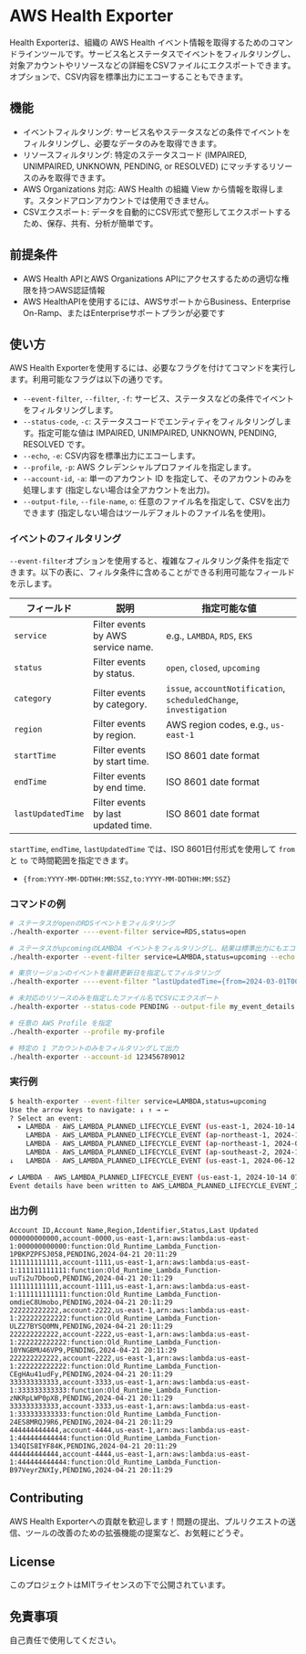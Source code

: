 # AWS Health Exporter
Health Exporterは、組織の AWS Health イベント情報を取得するためのコマンドラインツールです。サービス名とステータスでイベントをフィルタリングし、対象アカウントやリソースなどの詳細をCSVファイルにエクスポートできます。オプションで、CSV内容を標準出力にエコーすることもできます。

## 機能
* イベントフィルタリング: サービス名やステータスなどの条件でイベントをフィルタリングし、必要なデータのみを取得できます。
* リソースフィルタリング: 特定のステータスコード (IMPAIRED, UNIMPAIRED, UNKNOWN, PENDING, or RESOLVED) にマッチするリソースのみを取得できます。
* AWS Organizations 対応: AWS Health の組織 View から情報を取得します。スタンドアロンアカウントでは使用できません。
* CSVエクスポート: データを自動的にCSV形式で整形してエクスポートするため、保存、共有、分析が簡単です。

## 前提条件
* AWS Health APIとAWS Organizations APIにアクセスするための適切な権限を持つAWS認証情報
* AWS HealthAPIを使用するには、AWSサポートからBusiness、Enterprise On-Ramp、またはEnterpriseサポートプランが必要です

## 使い方
AWS Health Exporterを使用するには、必要なフラグを付けてコマンドを実行します。利用可能なフラグは以下の通りです。

* `--event-filter`, `--filter`, `-f`: サービス、ステータスなどの条件でイベントをフィルタリングします。
* `--status-code`, `-c`: ステータスコードでエンティティをフィルタリングします。指定可能な値は IMPAIRED, UNIMPAIRED, UNKNOWN, PENDING, RESOLVED です。
* `--echo`, `-e`: CSV内容を標準出力にエコーします。
* `--profile`, `-p`: AWS クレデンシャルプロファイルを指定します。
* `--account-id`, `-a`: 単一のアカウント ID を指定して、そのアカウントのみを処理します (指定しない場合は全アカウントを出力)。
* `--output-file`, `--file-name`, `o`: 任意のファイル名を指定して、CSVを出力できます (指定しない場合はツールデフォルトのファイル名を使用)。

### イベントのフィルタリング
`--event-filter`オプションを使用すると、複雑なフィルタリング条件を指定できます。以下の表に、フィルタ条件に含めることができる利用可能なフィールドを示します。

| フィールド        | 説明                                | 指定可能な値                                              　　    |
|-------------------|-------------------------------------|-------------------------------------------------------------------|
| `service`         | Filter events by AWS service name.  | e.g., `LAMBDA`, `RDS`, `EKS`                                      |
| `status`          | Filter events by status.            | `open`, `closed`, `upcoming`                                      |
| `category`        | Filter events by category.          | `issue`, `accountNotification`, `scheduledChange`, `investigation`|
| `region`          | Filter events by region.            | AWS region codes, e.g., `us-east-1`                               |
| `startTime`       | Filter events by start time.        | ISO 8601 date format                                              |
| `endTime`         | Filter events by end time.          | ISO 8601 date format                                              |
| `lastUpdatedTime` | Filter events by last updated time. | ISO 8601 date format                                              |

`startTime`, `endTime`, `lastUpdatedTime` では、ISO 8601日付形式を使用して `from` と `to` で時間範囲を指定できます。

- `{from:YYYY-MM-DDTHH:MM:SSZ,to:YYYY-MM-DDTHH:MM:SSZ}`


### コマンドの例
```bash
# ステータスがopenのRDSイベントをフィルタリング
./health-exporter ----event-filter service=RDS,status=open

# ステータスがupcomingのLAMBDA イベントをフィルタリングし、結果は標準出力にもエコーする
./health-exporter --event-filter service=LAMBDA,status=upcoming --echo

# 東京リージョンのイベントを最終更新日を指定してフィルタリング
./health-exporter ----event-filter "lastUpdatedTime={from=2024-03-01T00:00:00Z,to=2024-05-02T23:59:59Z},region=ap-northeast-1"

# 未対応のリソースのみを指定したファイル名でCSVにエクスポート
./health-exporter --status-code PENDING --output-file my_event_details.csv

# 任意の AWS Profile を指定
./health-exporter --profile my-profile

# 特定の 1 アカウントのみをフィルタリングして出力
./health-exporter --account-id 123456789012
```

### 実行例
```bash
$ health-exporter --event-filter service=LAMBDA,status=upcoming
Use the arrow keys to navigate: ↓ ↑ → ← 
? Select an event: 
  ▸ LAMBDA - AWS_LAMBDA_PLANNED_LIFECYCLE_EVENT (us-east-1, 2024-10-14 07:00:00)
    LAMBDA - AWS_LAMBDA_PLANNED_LIFECYCLE_EVENT (ap-northeast-1, 2024-10-14 07:00:00)
    LAMBDA - AWS_LAMBDA_PLANNED_LIFECYCLE_EVENT (ap-northeast-1, 2024-06-12 07:00:00)
    LAMBDA - AWS_LAMBDA_PLANNED_LIFECYCLE_EVENT (ap-southeast-2, 2024-10-14 07:00:00)
↓   LAMBDA - AWS_LAMBDA_PLANNED_LIFECYCLE_EVENT (us-east-1, 2024-06-12 07:00:00)

✔ LAMBDA - AWS_LAMBDA_PLANNED_LIFECYCLE_EVENT (us-east-1, 2024-10-14 07:00:00)
Event details have been written to AWS_LAMBDA_PLANNED_LIFECYCLE_EVENT_2024-10-14_07-00-00_us-east-1.csv.
```

### 出力例
```csv
Account ID,Account Name,Region,Identifier,Status,Last Updated
000000000000,account-0000,us-east-1,arn:aws:lambda:us-east-1:000000000000:function:Old_Runtime_Lambda_Function-1PBKPZPFSJ058,PENDING,2024-04-21 20:11:29
111111111111,account-1111,us-east-1,arn:aws:lambda:us-east-1:111111111111:function:Old_Runtime_Lambda_Function-uuTi2u7DbooD,PENDING,2024-04-21 20:11:29
111111111111,account-1111,us-east-1,arn:aws:lambda:us-east-1:111111111111:function:Old_Runtime_Lambda_Function-omdieC8Umobo,PENDING,2024-04-21 20:11:29
222222222222,account-2222,us-east-1,arn:aws:lambda:us-east-1:222222222222:function:Old_Runtime_Lambda_Function-ULZ27BYSQ0MN,PENDING,2024-04-21 20:11:29
222222222222,account-2222,us-east-1,arn:aws:lambda:us-east-1:222222222222:function:Old_Runtime_Lambda_Function-10YNGBMU46VP9,PENDING,2024-04-21 20:11:29
222222222222,account-2222,us-east-1,arn:aws:lambda:us-east-1:222222222222:function:Old_Runtime_Lambda_Function-CEgHAu41udFy,PENDING,2024-04-21 20:11:29
333333333333,account-3333,us-east-1,arn:aws:lambda:us-east-1:333333333333:function:Old_Runtime_Lambda_Function-zNKRpLWP0pXB,PENDING,2024-04-21 20:11:29
333333333333,account-3333,us-east-1,arn:aws:lambda:us-east-1:333333333333:function:Old_Runtime_Lambda_Function-24ES8MRQJ9R6,PENDING,2024-04-21 20:11:29
444444444444,account-4444,us-east-1,arn:aws:lambda:us-east-1:444444444444:function:Old_Runtime_Lambda_Function-134QIS8IYF84K,PENDING,2024-04-21 20:11:29
444444444444,account-4444,us-east-1,arn:aws:lambda:us-east-1:444444444444:function:Old_Runtime_Lambda_Function-B97VeyrZNXIy,PENDING,2024-04-21 20:11:29
```

## Contributing
AWS Health Exporterへの貢献を歓迎します！問題の提出、プルリクエストの送信、ツールの改善のための拡張機能の提案など、お気軽にどうぞ。

## License
このプロジェクトはMITライセンスの下で公開されています。

## 免責事項
自己責任で使用してください。
